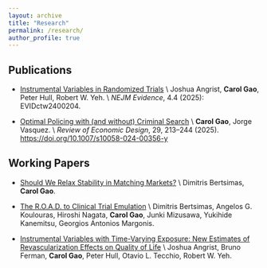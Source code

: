 ```yaml
---
layout: archive
title: "Research"
permalink: /research/
author_profile: true
---
```


Publications 
------
- [Instrumental Variables in Randomized Trials](https://evidence.nejm.org/doi/full/10.1056/EVIDctw2400204?casa_token=b_tfWVSPfPgAAAAA%3APdRKoyy8LTU_xAUQKsOKNT31dFRhA76xpt6iw25h_wCQq9j4ISrtWsoDDKyxFXeqiW5SWcYCL0At-dc) \\
    Joshua Angrist, **Carol Gao**, Peter Hull, Robert W. Yeh. \\
    *NEJM Evidence*, 4.4 (2025): EVIDctw2400204. 

- [Optimal Policing with (and without) Criminal Search](https://link.springer.com/article/10.1007/s10058-024-00356-y) \\
    **Carol Gao**, Jorge Vasquez. \\
    *Review of Economic Design*, 29, 213–244 (2025). https://doi.org/10.1007/s10058-024-00356-y

Working Papers 
------ 
- [Should We Relax Stability in Matching Markets?](https://arxiv.org/abs/2509.14475) \\
    Dimitris Bertsimas, **Carol Gao**.
    
- [The R.O.A.D. to Clinical Trial Emulation](https://arxiv.org/abs/2412.03528) \\
    Dimitris Bertsimas, Angelos G. Koulouras, Hiroshi Nagata, **Carol Gao**, Junki Mizusawa, Yukihide Kanemitsu, Georgios Antonios Margonis.

- [Instrumental Variables with Time-Varying Exposure: New Estimates of Revascularization Effects on Quality of Life](https://arxiv.org/abs/2501.01623) \\
    Joshua Angrist, Bruno Ferman, **Carol Gao**, Peter Hull, Otavio L. Tecchio, Robert W. Yeh. 


